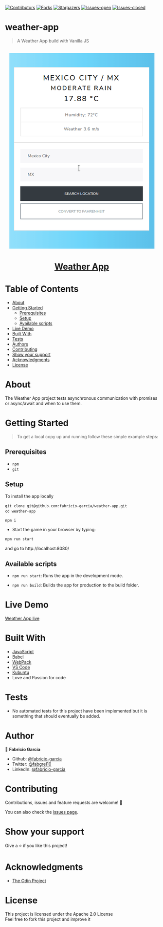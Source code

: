 <!-- PROJECT SHIELDS -->
<!--
*** "reference style" links are used for readability.
*** Reference links are enclosed in brackets [ ] instead of parentheses ( ).
*** See the bottom of this document for the declaration of the reference variables
*** for contributors-url, forks-url, etc. This is an optional, concise syntax you may use.
*** https://www.markdownguide.org/basic-syntax/#reference-style-links
-->

[![Contributors][contributors-shield]][contributors-url]
[![Forks][forks-shield]][forks-url]
[![Stargazers][stars-shield]][stars-url]
[![Issues-open][issues-open-shield]][issues-open-url]
[![Issues-closed][issues-closed-shield]][issues-closed-url]

# weather-app

> A Weather App build with Vanilla JS

</br>
<div align="center">
    <img src="weather-app.gif">
    <a href="http://weather-app-dev.surge.sh/"><h1 width="90">Weather App</h1></a>
</div>

# Table of Contents

- [About](#about)
- [Getting Started](#getting-started)
  - [Prerequisites](#prerequisites)
  - [Setup](#setup)
  - [Available scripts](#available-scripts)
- [Live Demo](#live-demo)
- [Built With](#built-with)
- [Tests](#tests)
- [Authors](#authors)
- [Contributing](#contributing)
- [Show your support](#show-your-support)
- [Acknowledgments](#acknowledgments)
- [License](#license)

# About

The Weather App project tests asynchronous communication with promises or async/await and when to use them.

# Getting Started

> To get a local copy up and running follow these simple example steps:

## Prerequisites

- `npm`
- `git`

## Setup

To install the app locally

`git clone git@github.com:fabricio-garcia/weather-app.git` <br>
`cd weather-app` <br>

```javascript
npm i
```

- Start the game in your browser by typing:

```javascript
npm run start
```

and go to http://localhost:8080/

## Available scripts

- `npm run start`: Runs the app in the development mode.

- `npm run build`: Builds the app for production to the build folder.

# Live Demo

[Weather App live](https://weather-app-dev.surge.sh)

# Built With

- [JavaScript](https://developer.mozilla.org/en-US/docs/Web/JavaScript)
- [Babel](https://babeljs.io/)
- [WebPack](https://webpack.js.org/)
- [VS Code](https://code.visualstudio.com/)
- [Kubuntu](https://kubuntu.org/)
- Love and Passion for code

# Tests

- No automated tests for this project have been implemented but it is something that should eventually be added.

# Author

👤 **Fabricio Garcia**

- Github: [@fabricio-garcia](https://github.com/fabricio-garcia)
- Twitter: [@fabgrel10](https://twitter.com/fabgrel10)
- LinkedIn: [@fabricio-garcia](https://linkedin.com/fabricio-garcia)

# Contributing

Contributions, issues and feature requests are welcome! 🤝

You can also check the [issues page](issues/).

# Show your support

Give a ⭐️ if you like this project!

# Acknowledgments

- [The Odin Project](https://www.theodinproject.com/courses/javascript/lessons/weather-app)

# License

This project is licensed under the Apache 2.0 License \
Feel free to fork this project and improve it

<!-- MARKDOWN LINKS & IMAGES -->
<!-- https://www.markdownguide.org/basic-syntax/#reference-style-links -->

[contributors-shield]: https://img.shields.io/github/contributors/fabricio-garcia/weather-app?style=plastic
[contributors-url]: https://github.com/fabricio-garcia/weather-app/graphs/contributors
[forks-shield]: https://img.shields.io/github/forks/fabricio-garcia/weather-app?style=plastic
[forks-url]: https://github.com/fabricio-garcia/weather-app/network/members
[stars-shield]: https://img.shields.io/github/stars/fabricio-garcia/weather-app?style=plastic
[stars-url]: https://github.com/fabricio-garcia/weather-app/stargazers
[issues-open-shield]: https://img.shields.io/github/issues/fabricio-garcia/weather-app?style=plastic
[issues-closed-url]: https://github.com/fabricio-garcia/weather-app/issues
[issues-closed-shield]: https://img.shields.io/github/issues-closed/fabricio-garcia/weather-app?style=plastic
[issues-open-url]: https://github.com/fabricio-garcia/weather-app/issues
